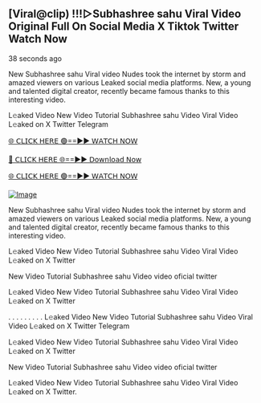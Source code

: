 ## [Viral@clip) !!!▷Subhashree sahu Viral Video Original Full On Social Media X Tiktok Twitter  Watch Now

38 seconds ago

New Subhashree sahu Viral video Nudes took the internet by storm and amazed viewers on various Leaked social media platforms. New, a young and talented digital creator, recently became famous thanks to this interesting video.

L𝚎aked Video New Video Tutorial Subhashree sahu Video Viral Video L𝚎aked on X Twitter Telegram

[🌐 𝖢𝖫𝖨𝖢𝖪 𝖧𝖤𝖱𝖤 🟢==►► 𝖶𝖠𝖳𝖢𝖧 𝖭𝖮𝖶](https://3-tanei-pinik.blogspot.com/2025/02/viral-video.html)

[🔴 𝖢𝖫𝖨𝖢𝖪 𝖧𝖤𝖱𝖤 🌐==►► 𝖣𝗈𝗐𝗇𝗅𝗈𝖺𝖽 𝖭𝗈𝗐](https://3-tanei-pinik.blogspot.com/2025/02/viral-video.html)

[🌐 𝖢𝖫𝖨𝖢𝖪 𝖧𝖤𝖱𝖤 🟢==►► 𝖶𝖠𝖳𝖢𝖧 𝖭𝖮𝖶](https://3-tanei-pinik.blogspot.com/2025/02/viral-video.html)

[![Image](https://github.com/user-attachments/assets/ff3b7bd4-415c-4ca3-a6c8-b1f096193c29)](https://3-tanei-pinik.blogspot.com/2025/02/viral-video.html)

New Subhashree sahu Viral video Nudes took the internet by storm and amazed viewers on various Leaked social media platforms. New, a young and talented digital creator, recently became famous thanks to this interesting video.

L𝚎aked Video New Video Tutorial Subhashree sahu Video Viral Video L𝚎aked on X Twitter

New Video Tutorial Subhashree sahu Video video oficial twitter

L𝚎aked Video New Video Tutorial Subhashree sahu Video Viral Video L𝚎aked on X Twitter

. . . . . . . . . L𝚎aked Video New Video Tutorial Subhashree sahu Video Viral Video L𝚎aked on X Twitter Telegram

L𝚎aked Video New Video Tutorial Subhashree sahu Video Viral Video L𝚎aked on X Twitter

New Video Tutorial Subhashree sahu Video video oficial twitter

L𝚎aked Video New Video Tutorial Subhashree sahu Video Viral Video L𝚎aked on X Twitter.
